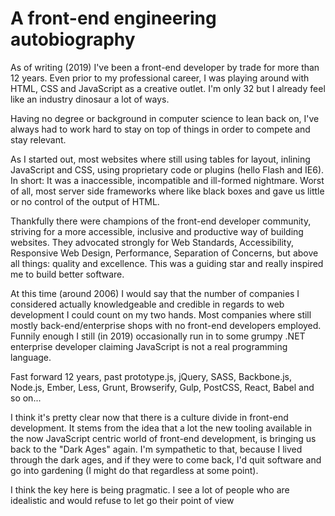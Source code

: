 # A front-end engineering autobiography

As of writing (2019) I've been a front-end developer by trade for more than 12 years.
Even prior to my professional career, I was playing around with HTML, CSS and
JavaScript as a creative outlet. I'm only 32 but I already feel like an industry
dinosaur a lot of ways.

Having no degree or background in computer science to lean back on,
I've always had to work hard to stay on top of things in order to compete and stay relevant.

As I started out, most websites where still using tables for layout, inlining
JavaScript and CSS, using proprietary code or plugins (hello Flash and IE6).
In short: It was a inaccessible, incompatible and ill-formed nightmare. Worst of
all, most server side frameworks where like black boxes and gave us little or no
control of the output of HTML.

Thankfully there were champions of the front-end developer community, striving for
a more accessible, inclusive and productive way of building websites.
They advocated strongly for Web Standards, Accessibility, Responsive Web Design,
Performance, Separation of Concerns, but above all things: quality and excellence.
This was a guiding star and really inspired me to build better software.

At this time (around 2006) I would say that the number of companies I considered actually
knowledgeable and credible in regards to web development I could count on my two
hands. Most companies where still mostly back-end/enterprise shops with no
front-end developers employed. Funnily enough I still (in 2019) occasionally run
in to some grumpy .NET enterprise developer claiming JavaScript is not a real
programming language.

Fast forward 12 years, past prototype.js, jQuery, SASS, Backbone.js, Node.js, Ember,
Less, Grunt, Browserify, Gulp, PostCSS, React, Babel and so on...

I think it's pretty clear now that there is a culture divide in front-end
development. It stems from the idea that a lot the new tooling available in the
now JavaScript centric world of front-end development, is bringing us back to the
"Dark Ages" again. I'm sympathetic to that, because I lived through the dark
ages, and if they were to come back, I'd quit software and go into
gardening (I might do that regardless at some point).

I think the key here is being pragmatic. I see a lot of people who are
idealistic and would refuse to let go their point of view
